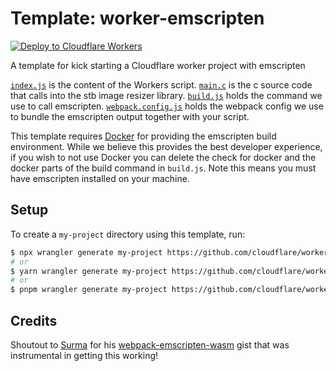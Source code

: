 # Template: worker-emscripten

[![Deploy to Cloudflare Workers](https://deploy.workers.cloudflare.com/button)](https://deploy.workers.cloudflare.com/?url=https://github.com/cloudflare/templates/tree/main/worker-emscripten)

A template for kick starting a Cloudflare worker project with emscripten

[`index.js`](index.js) is the content of the Workers script.
[`main.c`](src/main.c) is the c source code that calls into the stb image resizer library.
[`build.js`](build.js) holds the command we use to call emscripten.
[`webpack.config.js`](webpack.config.js) holds the webpack config we use to bundle the emscripten output together with your script.

This template requires [Docker](https://docs.docker.com/install/) for providing the emscripten build environment. While we believe this provides the best developer experience, if you wish to not use Docker you can delete the check for docker and the docker parts of the build command in `build.js`. Note this means you must have emscripten installed on your machine.

## Setup

To create a `my-project` directory using this template, run:

```sh
$ npx wrangler generate my-project https://github.com/cloudflare/workers-sdk/templates/experimental/worker-emscripten
# or
$ yarn wrangler generate my-project https://github.com/cloudflare/workers-sdk/templates/experimental/worker-emscripten
# or
$ pnpm wrangler generate my-project https://github.com/cloudflare/workers-sdk/templates/experimental/worker-emscripten
```

## Credits

Shoutout to [Surma](https://twitter.com/dassurma) for his [webpack-emscripten-wasm](https://gist.github.com/surma/b2705b6cca29357ebea1c9e6e15684cc) gist that was instrumental in getting this working!
